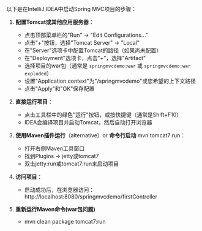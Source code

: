 以下是在IntelliJ IDEA中启动Spring MVC项目的步骤：

1. **配置Tomcat或其他应用服务器**：
   - 点击顶部菜单栏的"Run" → "Edit Configurations..."
   - 点击"+"按钮，选择"Tomcat Server" → "Local"
   - 在"Server"选项卡中配置Tomcat的路径（如果尚未配置）
   - 在"Deployment"选项卡，点击"+"，选择"Artifact"
   - 选择项目的war包（通常是 `springmvcdemo:war` 或 `springmvcdemo:war exploded`）
   - 设置"Application context"为"/springmvcdemo"或您希望的上下文路径
   - 点击"Apply"和"OK"保存配置

2. **直接运行项目**：
   - 点击工具栏中的绿色"运行"按钮，或按快捷键（通常是Shift+F10）
   - IDEA会编译项目并启动Tomcat，然后自动打开浏览器

3. **使用Maven插件运行**（alternative）or **命令行启动** mvn tomcat7:run：
   - 打开右侧Maven工具窗口
   - 找到Plugins → jetty或tomcat7
   - 双击jetty:run或tomcat7:run来启动项目

4. **访问项目**：
   - 启动成功后，在浏览器访问：http://localhost:8080/springmvcdemo/firstController

5. **重新运行Maven命令(war包问题)**
   - mvn clean package tomcat7:run